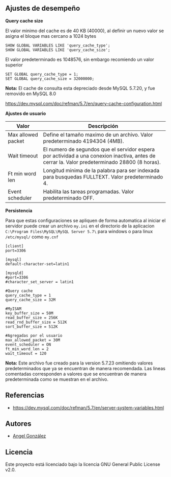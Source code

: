 ## Ajustes de desempeño

**Query cache size**

El valor minimo del cache es de 40 KB (40000), al definir un nuevo valor se asigna el bloque mas cercano a 1024 bytes

~~~
SHOW GLOBAL VARIABLES LIKE 'query_cache_type';
SHOW GLOBAL VARIABLES LIKE 'query_cache_size';
~~~

El valor predeterminado es 1048576, sin embargo recomiendo un valor superior

~~~
SET GLOBAL query_cache_type = 1;
SET GLOBAL query_cache_size = 32000000;
~~~

**Nota:** El cache de consulta esta depreciado desde MySQL 5.7.20, y fue removido en MySQL 8.0

https://dev.mysql.com/doc/refman/5.7/en/query-cache-configuration.html

**Ajustes de usuario**

| Valor | Descripción |
| --- | --- |
| Max allowed packet | Define el tamaño maximo de un archivo. Valor predeterminado 4194304 (4MB). |
| Wait timeout | El numero de segundos que el servidor espera por actividad a una conexion inactiva, antes de cerrar la. Valor predeterminado 28800 (8 horas). |
| Ft min word len | Longitud minima de la palabra para ser indexada para busquedas FULLTEXT. Valor predeterminado 4. |
| Event scheduler | Habilita las tareas programadas. Valor predeterminado OFF. |

**Persistencia**

Para que estas configuraciones se apliquen de forma automatica al iniciar el servidor puede crear un archivo `my.ini` en el directorio de la aplicacion `C:\Program Files\MySQL\MySQL Server 5.7\` para windows o para linux `/etc/mysql/` como `my.cnf`

~~~
[client]
port=3306

[mysql]
default-character-set=latin1

[mysqld]
#port=3306
#character_set_server = latin1

#Query cache
query_cache_type = 1
query_cache_size = 32M

#MyISAM
key_buffer_size = 50M
read_buffer_size = 256K
read_rnd_buffer_size = 512K
sort_buffer_size = 512K

#Agregadas por el usuario
max_allowed_packet = 30M
event_scheduler = ON
ft_min_word_len = 2
wait_timeout = 120
~~~

**Nota:** Este archivo fue creado para la version 5.7.23 omitiendo valores predeterminados que ya se encuentran de manera recomendada. Las lineas comentadas corresponden a valores que se encuentran de manera predeterminada como se muestran en el archivo.

## Referencias

* https://dev.mysql.com/doc/refman/5.7/en/server-system-variables.html

## Autores

* [Angel González](https://github.com/mgrc45)

## Licencia

Este proyecto está licenciado bajo la licencia GNU General Public License v2.0.
